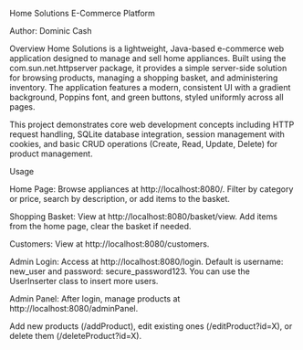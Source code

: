 Home Solutions E-Commerce Platform

Author: Dominic Cash

Overview
Home Solutions is a lightweight, Java-based e-commerce web application designed to manage and sell home appliances. Built using the com.sun.net.httpserver package, it provides a simple server-side solution for browsing products, managing a shopping basket, and administering inventory. The application features a modern, consistent UI with a gradient background, Poppins font, and green buttons, styled uniformly across all pages.

This project demonstrates core web development concepts including HTTP request handling, SQLite database integration, session management with cookies, and basic CRUD operations (Create, Read, Update, Delete) for product management.

Usage

Home Page: Browse appliances at http://localhost:8080/.
Filter by category or price, search by description, or add items to the basket.

Shopping Basket: View at http://localhost:8080/basket/view.
Add items from the home page, clear the basket if needed.

Customers: View at http://localhost:8080/customers.

Admin Login: Access at http://localhost:8080/login.
Default is username: new_user and password: secure_password123. You can use the UserInserter class to insert more users.

Admin Panel: After login, manage products at http://localhost:8080/adminPanel.

Add new products (/addProduct), edit existing ones (/editProduct?id=X), or delete them (/deleteProduct?id=X).

